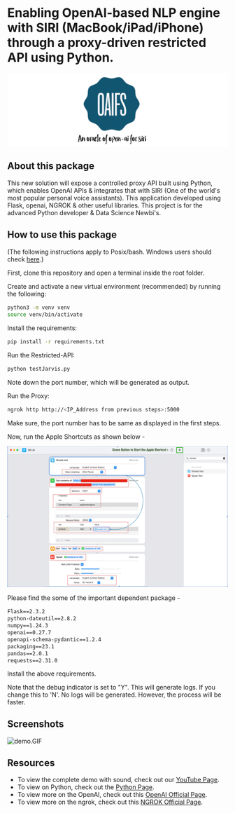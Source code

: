 # Enabling OpenAI-based NLP engine with SIRI (MacBook/iPad/iPhone) through a proxy-driven restricted API using Python.

![Logos.jpeg](Logos.jpeg)

## About this package

This new solution will expose a controlled proxy API built using Python, which enables OpenAI APIs & integrates that with SIRI (One of the world's most popular personal voice assistants). This application developed using Flask, openai, NGROK & other useful libraries. This project is for the advanced Python developer & Data Science Newbi's.


## How to use this package

(The following instructions apply to Posix/bash. Windows users should check
[here](https://docs.python.org/3/library/venv.html).)

First, clone this repository and open a terminal inside the root folder.

Create and activate a new virtual environment (recommended) by running
the following:

```bash
python3 -m venv venv
source venv/bin/activate
```

Install the requirements:

```bash
pip install -r requirements.txt
```

Run the Restricted-API:

```bash
python testJarvis.py
```

Note down the port number, which will be generated as output.

Run the Proxy:

```bash
ngrok http http://<IP_Address from previous steps>:5000
```

Make sure, the port number has to be same as displayed in the first steps.

Now, run the Apple Shortcuts as shown below -

![ShorcutsFin.jpg](ShorcutsFin.jpg)

Please find the some of the important dependent package -

```
Flask==2.3.2
python-dateutil==2.8.2
numpy==1.24.3
openai==0.27.7
openapi-schema-pydantic==1.2.4
packaging==23.1
pandas==2.0.1
requests==2.31.0

```

Install the above requirements.

Note that the debug indicator is set to "Y". This will generate logs. If you change this to 'N'. No logs will be generated. However, the process will be faster.

## Screenshots

![demo.GIF](demo.GIF)

## Resources

- To view the complete demo with sound, check out our [YouTube Page](https://youtu.be/xQW82Uy1OgA).
- To view on Python, check out the [Python Page](https://docs.python.org/3/).
- To view more on the OpenAI, check out this [OpenAI Official Page](https://platform.openai.com/examples).
- To view more on the ngrok, check out this [NGROK Official Page](https://ngrok.com/docs).
